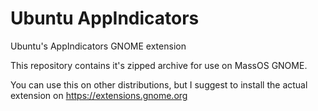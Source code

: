 # Ubuntu AppIndicators
Ubuntu's AppIndicators GNOME extension

This repository contains it's zipped archive for use on MassOS GNOME.

You can use this on other distributions, but I suggest to install the actual extension on https://extensions.gnome.org
